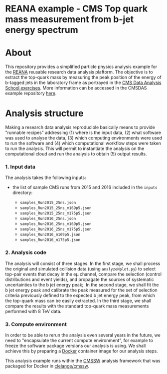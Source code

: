  REANA example - CMS Top quark mass measurement from b-jet energy spectrum
==========================================================================

About
=====

This repository provides a simplified particle physics analysis example for the
[REANA](http://reanahub.io/) reusable research data analysis plaftorm. The objective 
is to extract the top-quark mass by measuring the peak position of the energy of b-tagged 
jets in the laboratory frame as portrayed in the [CMS Data Analysis School exercises](https://twiki.cern.ch/twiki/bin/view/CMS/SWGuideCMSDataAnalysisSchoolLPC2018TopExercise). 
More information can be accessed in the CMSDAS example repository [here](https://github.com/CMSDASAtLPC/LongExerciseTopMass).

Analysis structure
==================

Making a research data analysis reproducible basically means to provide
"runnable recipes" addressing (1) where is the input data, (2) what software was
used to analyse the data, (3) which computing environments were used to run the
software and (4) which computational workflow steps were taken to run the
analysis. This will permit to instantiate the analysis on the computational
cloud and run the analysis to obtain (5) output results.


### 1. Input data

The analysis takes the following inputs:

- the list of sample CMS runs from 2015 and 2016 included in the ``inputs`` directory:

  - ``samples_Run2015_25ns.json``
  - ``samples_Run2015_25ns_m169p5.json``
  - ``samples_Run2015_25ns_m175p5.json``
  - ``samples_Run2016_25ns.json``
  - ``samples_Run2016_25ns_m169p5.json``
  - ``samples_Run2016_25ns_m175p5.json``
  - ``samples_Run2016_m169p5.json``
  - ``samples_Run2016_m175p5.json``
  
### 2. Analysis code

The analysis will consist of three stages. In the first stage, we shall process
the original and simulated collision data (using ``analyzeNplot.py``) to select 
top-pair events that decay in the eμ channel, compare the selection (control distributions 
and event yields), and propagate the sources of systematic uncertainties to the 
b jet energy peak;. In the second stage, we shall fit the b jet energy peak and
calibrate the peak measured for the set of selection criteria previously defined 
to the expected b jet energy peak, from which the top-quark mass can be easily extracted. 
In the third stage, we shall compare the results with the standard top-quark mass 
measurements performed with 8 TeV data.

<!-- The ``finalize`` directory
contains the analysis code plugin for the [CMSSW](http://cms-sw.github.io/)
analysis framework.-->

### 3. Compute environment

In order to be able to rerun the analysis even several years in the future, we
need to "encapsulate the current compute environment", for example to freeze the
software package versions our analysis is using. We shall achieve this by
preparing a [Docker](https://www.docker.com/?) container image for our analysis
steps.

This analysis example runs within the [CMSSW](http://cms-sw.github.io/)
analysis framework that was packaged for Docker in [clelange/cmssw](https://hub.docker.com/r/clelange/cmssw/).


